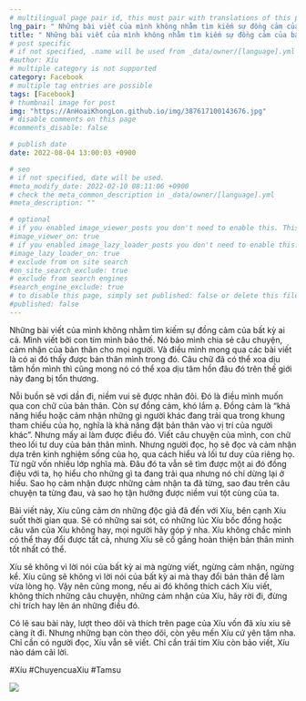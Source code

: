 ```yaml
---
# multilingual page pair id, this must pair with translations of this page. (This name must be unique)
lng_pair: " Những bài viết của mình không nhằm tìm kiếm sự đồng cảm của bất kỳ ai cả "
title: " Những bài viết của mình không nhằm tìm kiếm sự đồng cảm của bất kỳ ai cả "
# post specific
# if not specified, .name will be used from _data/owner/[language].yml
#author: Xíu
# multiple category is not supported
category: Facebook
# multiple tag entries are possible
tags: [Facebook]
# thumbnail image for post
img: "https://AnHoaiKhongLon.github.io/img/387617100143676.jpg"
# disable comments on this page
#comments_disable: false

# publish date
date: 2022-08-04 13:00:03 +0900

# seo
# if not specified, date will be used.
#meta_modify_date: 2022-02-10 08:11:06 +0900
# check the meta_common_description in _data/owner/[language].yml
#meta_description: ""

# optional
# if you enabled image_viewer_posts you don't need to enable this. This is only if image_viewer_posts = false
#image_viewer_on: true
# if you enabled image_lazy_loader_posts you don't need to enable this. This is only if image_lazy_loader_posts = false
#image_lazy_loader_on: true
# exclude from on site search
#on_site_search_exclude: true
# exclude from search engines
#search_engine_exclude: true
# to disable this page, simply set published: false or delete this file
#published: false
---
```


<!-- outline-start -->

Những bài viết của mình không nhằm tìm kiếm sự đồng cảm của bất kỳ ai cả. Mình viết bởi con tim mình bảo thế. Nó bảo mình chia sẻ câu chuyện, cảm nhận của bản thân cho mọi người. Và điều mình mong qua các bài viết là có ai đó thấy được bản thân mình trong đó. Câu chữ đã có thể xoa dịu tâm hồn mình thì cũng mong nó có thể xoa dịu tâm hồn đâu đó trên thế giới này đang bị tổn thương.

Nỗi buồn sẽ vơi dần đi, niềm vui sẽ được nhân đôi. Đó là điều mình muốn qua con chữ của bản thân. Còn sự đồng cảm, khó lắm ạ. Đồng cảm là “khả năng hiểu hoặc cảm nhận những gì người khác đang trải qua trong khung tham chiếu của họ, nghĩa là khả năng đặt bản thân vào vị trí của người khác”. Nhưng mấy ai làm được điều đó. Viết câu chuyện của mình, con chữ theo lối tư duy của bản thân mình. Nhưng người đọc, họ sẽ đọc và cảm nhận dựa trên kinh nghiệm sống của họ, qua cách hiểu và lối tư duy của riêng họ. Từ ngữ vốn nhiều lớp nghĩa mà. Đâu đó ta vẫn sẽ tìm được một ai đó đồng điệu với ta, họ hiểu cho những gì ta đang trải qua nhưng nó chỉ dừng lại ở hiểu. Sao họ cảm nhận được những cảm nhận ta đã từng, sao đau trên câu chuyện ta từng đau, và sao họ tận hưởng được niềm vui tột cùng của ta.

Bài viết này, Xíu cũng cảm ơn những độc giả đã đến với Xíu, bên cạnh Xíu suốt thời gian qua. Sẽ có những sai sót, có những lúc Xíu bốc đồng hoặc câu văn của Xíu không hay, mọi người hãy góp ý nha. Xíu không chắc mình có thể thay đổi được tất cả, nhưng Xíu sẽ cố gắng hoàn thiện bản thân mình tốt nhất có thể.

Xíu sẽ không vì lời nói của bất kỳ ai mà ngừng viết, ngừng cảm nhận, ngừng kể. Xíu cũng sẽ không vì lời nói của bất kỳ ai mà thay đổi bản thân để làm vừa lòng họ. Vậy nên cũng mong, nếu ai đó không thích cách Xíu viết, không thích những câu chuyện, những cảm nhận của Xíu, hãy rời đi, đừng chỉ trích hay lên án những điều đó.

Có lẽ sau bài này, lượt theo dõi và thích trên page của Xíu vốn đã xíu xiu sẽ càng ít đi. Nhưng những bạn còn theo dõi, còn yêu mến Xíu cứ yên tâm nha. Chỉ cần có người đọc, Xíu vẫn sẽ viết. Chỉ cần trái tim Xíu còn bảo viết, Xíu nào dám cãi lời.

#Xíu
#ChuyencuaXiu
#Tamsu

<!-- outline-end -->

<img src= "https://AnHoaiKhongLon.github.io/img/387617100143676.jpg">